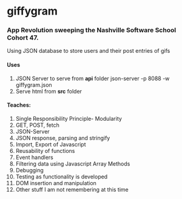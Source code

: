 # giffygram

### App Revolution sweeping the Nashville Software School Cohort 47.
Using JSON database to store users and their post entries of gifs

#### Uses
1. JSON Server to serve from **api** folder json-server -p 8088 -w giffygram.json
1. Serve html from **src** folder
#### Teaches: 
1. Single Responsibility Principle- Modularity
1. GET, POST, fetch 
1. JSON-Server
1. JSON response, parsing and stringify
1. Import, Export of Javascript
1. Reusability of functions
1. Event handlers
1. Filtering data using Javascript Array Methods
1. Debugging
1. Testing as functionality is developed
1. DOM insertion and manipulation
1. Other stuff I am not remembering at this time


